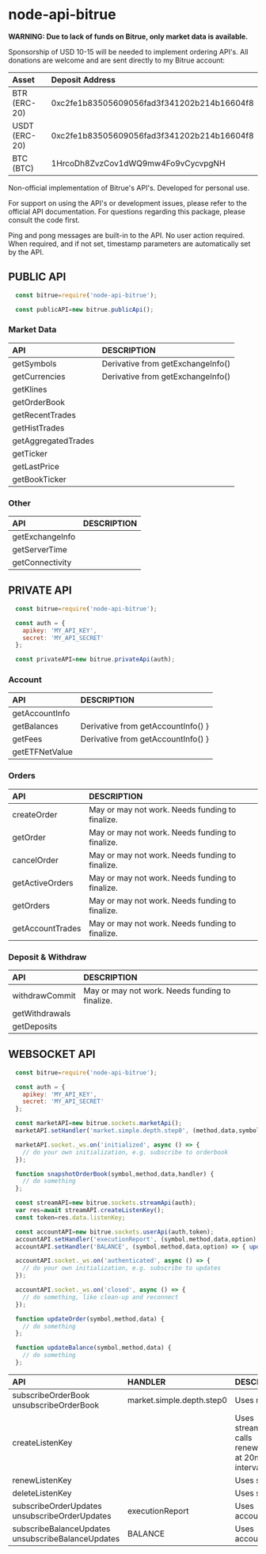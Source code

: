 # node-api-bitrue

**WARNING: Due to lack of funds on Bitrue, only market data is available.**

Sponsorship of USD 10-15 will be needed to implement ordering API's. All donations are welcome and are sent directly to my Bitrue account:

| Asset         | Deposit Address                            |
| :------------ | :----------------------------------------- |
| BTR (ERC-20)  | 0xc2fe1b83505609056fad3f341202b214b16604f8 |
| USDT (ERC-20) | 0xc2fe1b83505609056fad3f341202b214b16604f8 |
| BTC (BTC)     | 1HrcoDh8ZvzCov1dWQ9mw4Fo9vCycvpgNH         |

Non-official implementation of Bitrue's API's. Developed for personal use.

For support on using the API's or development issues, please refer to the official API documentation. For questions regarding this package, please consult the code first.

Ping and pong messages are built-in to the API. No user action required.
When required, and if not set, timestamp parameters are automatically set by the API.

## __PUBLIC API__

```javascript
  const bitrue=require('node-api-bitrue');

  const publicAPI=new bitrue.publicApi();

```

### Market Data

| API                     | DESCRIPTION |
| :----                   | :---- |
| getSymbols              | Derivative from getExchangeInfo() |
| getCurrencies           | Derivative from getExchangeInfo() |
| getKlines               | |
| getOrderBook            | |
| getRecentTrades         | |
| getHistTrades           | |
| getAggregatedTrades     | |
| getTicker               | |
| getLastPrice            | |
| getBookTicker           | |

### Other

| API                     | DESCRIPTION |
| :----                   | :---- |
| getExchangeInfo         | |
| getServerTime           | |
| getConnectivity         | |

## __PRIVATE API__

```javascript
  const bitrue=require('node-api-bitrue');

  const auth = {
    apikey: 'MY_API_KEY',
    secret: 'MY_API_SECRET'
  };

  const privateAPI=new bitrue.privateApi(auth);

```

### Account

| API                     | DESCRIPTION |
| :----                   | :---- |
| getAccountInfo          | |
| getBalances             | Derivative from getAccountInfo() }
| getFees                 | Derivative from getAccountInfo() }
| getETFNetValue          | |

### Orders

| API                     | DESCRIPTION |
| :----                   | :---- |
| createOrder             | May or may not work. Needs funding to finalize. |
| getOrder                | May or may not work. Needs funding to finalize. |
| cancelOrder             | May or may not work. Needs funding to finalize. |
| getActiveOrders         | May or may not work. Needs funding to finalize. |
| getOrders               | May or may not work. Needs funding to finalize. |
| getAccountTrades        | May or may not work. Needs funding to finalize. |

### Deposit & Withdraw

| API                     | DESCRIPTION |
| :----                   | :---- |
| withdrawCommit          | May or may not work. Needs funding to finalize. |
| getWithdrawals          | |
| getDeposits             | |

## __WEBSOCKET API__

```javascript
  const bitrue=require('node-api-bitrue');

  const auth = {
    apikey: 'MY_API_KEY',
    secret: 'MY_API_SECRET'
  };

  const marketAPI=new bitrue.sockets.marketApi();
  marketAPI.setHandler('market.simple.depth.step0', (method,data,symbol,stamp) => { snapshotOrderBook(symbol,method,data,handler); });

  marketAPI.socket._ws.on('initialized', async () => {
    // do your own initialization, e.g. subscribe to orderbook
  });

  function snapshotOrderBook(symbol,method,data,handler) {
    // do something
  };

  const streamAPI=new bitrue.sockets.streamApi(auth);
  var res=await streamAPI.createListenKey();
  const token=res.data.listenKey;

  const accountAPI=new bitrue.sockets.userApi(auth,token);
  accountAPI.setHandler('executionReport', (symbol,method,data,option) => { updateOrder(symbol,method,data); });
  accountAPI.setHandler('BALANCE', (symbol,method,data,option) => { updateBalance(symbol,method,data); });

  accountAPI.socket._ws.on('authenticated', async () => {
    // do your own initialization, e.g. subscribe to updates
  });

  accountAPI.socket._ws.on('closed', async () => {
    // do something, like clean-up and reconnect
  });

  function updateOrder(symbol,method,data) {
    // do something
  };

  function updateBalance(symbol,method,data) {
    // do something
  };

```

| API                                               | HANDLER                   | DESCRIPTION |
| :----                                             | :----                     | :---- |
| subscribeOrderBook unsubscribeOrderBook           | market.simple.depth.step0 | Uses marketApi  |
| createListenKey                                   |                           | Uses streamAPI, calls renewListenKey at 20min intervals |
| renewListenKey                                    |                           | Uses streamAPI  |
| deleteListenKey                                   |                           | Uses streamAPI  |
| subscribeOrderUpdates unsubscribeOrderUpdates     | executionReport           | Uses accountApi |
| subscribeBalanceUpdates unsubscribeBalanceUpdates | BALANCE                   | Uses accountApi |
